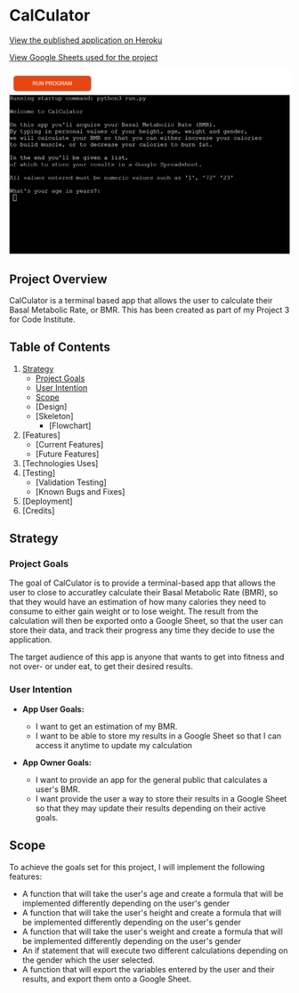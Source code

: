 # CalCulator 

[View the published application on Heroku](https://cal-culators.herokuapp.com/)

[View Google Sheets used for the project](https://docs.google.com/spreadsheets/d/1Em1IxjtKPEYA8Kc-0m8CRgSNmk6oF-ZLwpCXgDp_-kU/edit#gid=0)

![Image from Am I Responsive](readme-img/start-calc.png)

## Project Overview

CalCulator is a terminal based app that allows the user to calculate their Basal Metabolic Rate, or BMR. This has been created as part of my Project 3 for Code Institute.

## Table of Contents

1. [Strategy](#strategy)
    * [Project Goals](#project-goals)
    * [User Intention](#user-intention)
    * [Scope](#scope)
    * [Design]
    * [Skeleton]
        * [Flowchart]
2. [Features]
    * [Current Features]
    * [Future Features]
3. [Technologies Uses]
4. [Testing]
    * [Validation Testing]
    * [Known Bugs and Fixes]
5. [Deployment]
6. [Credits]

## Strategy <a name="strategy"></a>

### Project Goals <a name="project-goals"></a>

The goal of CalCulator is to provide a terminal-based app that allows the user to close to accuratley calculate their Basal Metabolic Rate (BMR), so that they would have an estimation of how many calories they need to consume to either gain weight or to lose weight. The result from the calculation will then be exported onto a Google Sheet, so that the user can store their data, and track their progress any time they decide to use the application.

The target audience of this app is anyone that wants to get into fitness and not over- or under eat, to get their desired results. 

### User Intention <a name="user-intention"></a>

* __App User Goals:__

    * I want to get an estimation of my BMR.
    * I want to be able to store my results in a Google Sheet so that I can access it anytime to update my calculation

* __App Owner Goals:__

    * I want to provide an app for the general public that calculates a user's BMR.
    * I want provide the user a way to store their results in a Google Sheet so that they may update their results depending on their active goals. 

## Scope <a name="scope"></a>

To achieve the goals set for this project, I will implement the following features:

* A function that will take the user's age and create a formula that will be implemented differently depending on the user's gender
* A function that will take the user's height and create a formula that will be implemented differently depending on the user's gender
* A function that will take the user's weight and create a formula that will be implemented differently depending on the user's gender
* An if statement that will execute two different calculations depending on the gender which the user selected.
* A function that will export the variables entered by the user and their results, and export them onto a Google Sheet.

